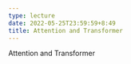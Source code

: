 ```yaml
---
type: lecture
date: 2022-05-25T23:59:59+8:49
title: Attention and Transformer
---
```

Attention and Transformer